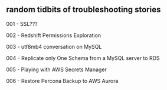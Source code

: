 ## random tidbits of troubleshooting stories

001 - SSL???

002 - Redshift Permissions Exploration

003 - utf8mb4 conversation on MySQL

004 - Replicate only One Schema from a MySQL server to RDS

005 - Playing with AWS Secrets Manager

006 - Restore Percona Backup to AWS Aurora
